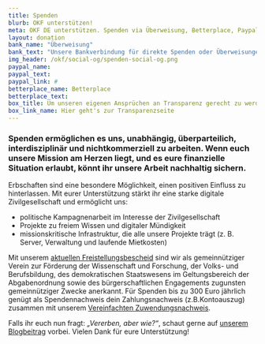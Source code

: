 ```yaml
---
title: Spenden
blurb: OKF unterstützen!
meta: OKF DE unterstützen. Spenden via Überweisung, Betterplace, Paypal
layout: donation
bank_name: "Überweisung"
bank_text: "Unsere Bankverbindung für direkte Spenden oder Überweisungen und Daueraufträge ist:"
img_header: /okf/social-og/spenden-social-og.png
paypal_name:
paypal_text:
paypal_link: #
betterplace_name: Betterplace
betterplace_text:
box_title: Um unseren eigenen Ansprüchen an Transparenz gerecht zu werden, haben wir die wichtigsten Transparenzinfos zusammengetragen
box_link_name: Hier geht's zur Transparenzseite
---
```


### Spenden ermöglichen es uns, unabhängig, überparteilich, interdisziplinär und nichtkommerziell zu arbeiten. Wenn euch unsere Mission am Herzen liegt, und es eure finanzielle Situation erlaubt, könnt ihr unsere Arbeit nachhaltig sichern.

Erbschaften sind eine besondere Möglichkeit, einen positiven Einfluss zu hinterlassen. Mit eurer Unterstützung stärkt ihr eine starke digitale Zivilgesellschaft und ermöglicht uns:

*	politische Kampagnenarbeit im Interesse der Zivilgesellschaft
*	Projekte zu freiem Wissen und digitaler Mündigkeit
*	missionskritische Infrastruktur, die alle unsere Projekte trägt (z. B. Server, Verwaltung und laufende Mietkosten)

Mit unserem [aktuellen Freistellungsbescheid](/files/documents/2023_Freistellungsbescheid_fuer2022.pdf) sind wir als gemeinnütziger Verein zur Förderung der Wissenschaft und Forschung, der Volks- und Berufsbildung, des demokratischen Staatswesens im Geltungsbereich der Abgabenordnung sowie des bürgerschaftlichen Engagements zugunsten gemeinnütziger Zwecke anerkannt. Für Spenden bis zu 300 Euro jährlich genügt als Spendennachweis dein Zahlungsnachweis (z.B.Kontoauszug) zusammen mit unserem [Vereinfachten Zuwendungsnachweis](/files/documents/2023_OKF_Zuwendungen_vereinfachteZuwendungsbest.pdf).

Falls ihr euch nun fragt: *„Vererben, aber wie?“*, schaut gerne auf [unserem Blogbeitrag](https://okfn.de/blog/2024/09/spenden-und-erbschaften-f%C3%BCr-die-okf/) vorbei. Vielen Dank für eure Unterstützung!
